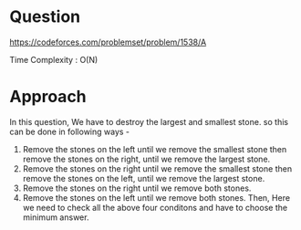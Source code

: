 # Question
https://codeforces.com/problemset/problem/1538/A

Time Complexity : O(N)

# Approach
In this question, We have to destroy the largest and smallest stone. so this can be done in following ways - 

1. Remove the stones on the left until we remove the smallest stone then remove the stones on the right, until we remove the largest stone.
2. Remove the stones on the right until we remove the smallest stone then remove the stones on the left, until we remove the largest stone.
3. Remove the stones on the right until we remove both stones.
4. Remove the stones on the left until we remove both stones.
Then, Here we need to check all the above four conditons and have to choose the minimum answer.